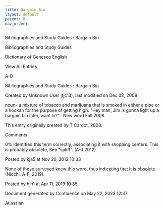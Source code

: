 ```yaml
---
title: Bargain Bin
layout: default
parent: B
nav_order:
---
```


Bibliographies and Study Guides : Bargain Bin

Bibliographies and Study Guides

Dictionary of Geneseo English

View All Entries

A-D

Bibliographies and Study Guides : Bargain Bin

Created by  Unknown User (tjc13), last modified on Dec 02, 2008

noun- a mixture of tobacco and marijuana that is smoked in either a pipe or a hookah for the purpose of getting high. &quot;Hey man, Jim is gonna light up a bargain bin later, want in?&quot;   New word Fall 2008.

This entry originally created by T Cardot, 2008.

Comments:

0% identified this term correctly, associating it with shopping centers. This is probably obsolete, See &quot;spliff&quot;. (A-J 2012)

Posted by kja5 at Nov 20, 2012 10:33

None of those surveyed knew this word, thus indicating that it is obsolete (Nicchi, A-F, 2019). 

Posted by hjn1 at Apr 11, 2019 10:35

Document generated by Confluence on May 22, 2023 12:37

Atlassian
